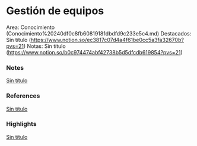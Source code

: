 # Gestión de equipos

Area: Conocimiento (Conocimiento%20240df0c8fb60819181dbdfd9c233e5c4.md)
Destacados: Sin título (https://www.notion.so/ec3817c07d4a4f61be0cc5a3fa32670b?pvs=21)
Notas: Sin título (https://www.notion.so/b0c974474abf42738b5d5dfcdb619854?pvs=21)

### Notes

[Sin título](Sin%20ti%CC%81tulo%20240df0c8fb60812b8dd9d4e162009ff3.csv)

### References

[Sin título](Sin%20ti%CC%81tulo%20240df0c8fb6081f08fa9e04e38e848e9.csv)

### Highlights

[Sin título](Sin%20ti%CC%81tulo%20240df0c8fb6081b88367d3defe94137a.csv)